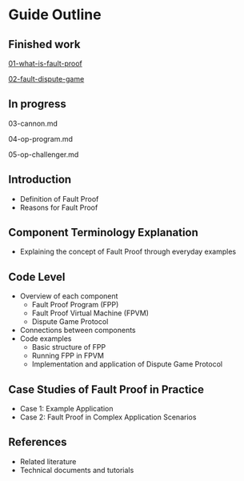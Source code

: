 # Guide Outline

## Finished work
[01-what-is-fault-proof](https://github.com/joohhnnn/The-book-of-optimism-fault-proof/blob/main/01-what-is-fault-proof.md)

[02-fault-dispute-game](https://github.com/joohhnnn/The-book-of-optimism-fault-proof/blob/main/02-fault-dispute-game.md)

## In progress 

03-cannon.md

04-op-program.md

05-op-challenger.md

## Introduction

- Definition of Fault Proof
- Reasons for Fault Proof

## Component Terminology Explanation

- Explaining the concept of Fault Proof through everyday examples

## Code Level

- Overview of each component
  - Fault Proof Program (FPP)
  - Fault Proof Virtual Machine (FPVM)
  - Dispute Game Protocol
- Connections between components
- Code examples
  - Basic structure of FPP
  - Running FPP in FPVM
  - Implementation and application of Dispute Game Protocol

## Case Studies of Fault Proof in Practice

- Case 1: Example Application
- Case 2: Fault Proof in Complex Application Scenarios

## References

- Related literature
- Technical documents and tutorials

